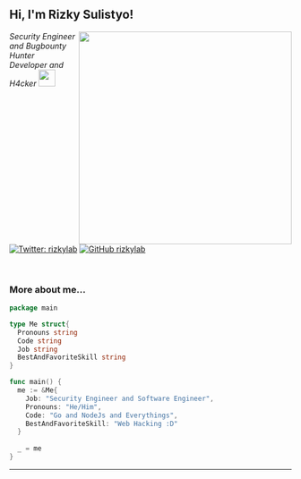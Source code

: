 <h2> Hi, I'm Rizky Sulistyo!</h2>
<img align='right' src="https://github-readme-stats.vercel.app/api?username=rizkylab&show_icons=true&theme=radical" width="380">
<p><em>Security Engineer and Bugbounty Hunter <br>
  Developer and H4cker <img src="https://media.giphy.com/media/WUlplcMpOCEmTGBtBW/giphy.gif" width="30">
</em></p>

[![Twitter: rizkylab](https://img.shields.io/twitter/follow/rizkylab?style=flat-square)](https://twitter.com/rizkylab)
[![GitHub rizkylab](https://img.shields.io/github/followers/rizkylab?label=follow%20github&style=flat-square)](https://github.com/rizkylab)

<br>

### More about me...

```go
package main

type Me struct{
  Pronouns string
  Code string
  Job string
  BestAndFavoriteSkill string
}

func main() {
  me := &Me{
    Job: "Security Engineer and Software Engineer",
    Pronouns: "He/Him",
    Code: "Go and NodeJs and Everythings",
    BestAndFavoriteSkill: "Web Hacking :D"
  }
  
  _ = me
}
```
---
